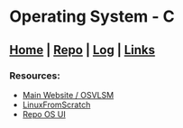 # Operating System - C

## [Home](https://ana117.github.io/os212/) | [Repo](https://github.com/ana117/os212) | [Log](https://ana117.github.io/os212/TXT/mylog.txt) | [Links](links.md)

### Resources:
* [Main Website / OSVLSM](https://os.vlsm.org/)
* [LinuxFromScratch](https://www.linuxfromscratch.org/lfs/view/stable/)
* [Repo OS UI](https://github.com/UI-FASILKOM-OS/SistemOperasi/)